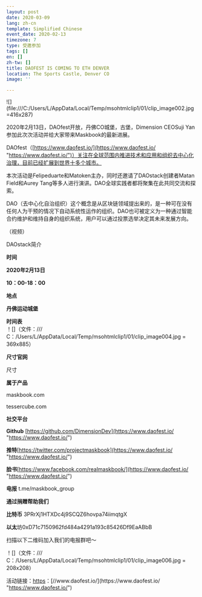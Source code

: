 ```yaml
---
layout: post
date: 2020-03-09
lang: zh-cn
template: Simplified Chinese
event_date: 2020-02-13
timezone: 7
type: 受邀参加
tags: []
en: []
zh-tw: []
title: DAOFEST IS COMING TO ETH DENVER
location: The Sports Castle, Denver CO
image: ''

---
```

![](file:///C:/Users/L/AppData/Local/Temp/msohtmlclip1/01/clip_image002.jpg =416x287)

2020年2月13日，DAOfest开放，丹佛CO城堡，古堡，Dimension CEOSuji Yan参加此次次活动并给大家带来Maskbook的最新进展。

DAOfest（[https://www.daofest.io/](https://www.daofest.io/ "https://www.daofest.io/")）关注在全球范围内推进技术和应用和组织去中心化治理，目前已经扩展到世界十多个城市。

本次活动是Felipeduarte和Matoken主办，同时还邀请了DAOstack创建者Matan Field和Aurey Tang等多人进行演讲。DAO全球实践者都将聚集在此共同交流和探索。

DAO（去中心化自治组织）这个概念是从区块链领域提出来的，是一种可在没有任何人为干预的情况下自动系统性运作的组织。DAO也可被定义为一种通过智能合约维护和维持自身的组织系统，用户可以通过投票选举决定其未来发展方向。

（视频）

DAOstack简介

**时间**

**2020年2月13日**

**10：00-18：00**

**地点**

**丹佛运动城堡**

**时间表**  
！\[\]（文件：/// C：/Users/L/AppData/Local/Temp/msohtmlclip1/01/clip_image004.jpg = 369x885）

**尺寸官网**

尺寸

**属于产品**

maskbook.com

tessercube.com

**社交平台**

**Github**      [https://github.com/DimensionDev](https://www.daofest.io/ "https://www.daofest.io/")

**推特**[https://twitter.com/projectmaskbook](https://www.daofest.io/ "https://www.daofest.io/")

**脸书**[https://www.facebook.com/realmaskbook/](https://www.daofest.io/ "https://www.daofest.io/")

**电报** t.me/maskbook_group

**通过捐赠帮助我们**

**比特币** 3PRrXj1HTXDc4j9SCQZ6hovpa74iimqtgX

**以太**坊0xD71c7150962fd484a4291a193c85426Df9EaABbB

扫描以下二维码加入我们的电报群吧〜

！\[\]（文件：/// C：/Users/L/AppData/Local/Temp/msohtmlclip1/01/clip_image006.jpg = 208x208）

活动链接：[https](https://www.daofest.io/ "https://www.daofest.io/")：[//www.daofest.io/](https://www.daofest.io/ "https://www.daofest.io/")